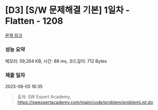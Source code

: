 # [D3] [S/W 문제해결 기본] 1일차 - Flatten - 1208 

[문제 링크](https://swexpertacademy.com/main/code/problem/problemDetail.do?contestProbId=AV139KOaABgCFAYh) 

### 성능 요약

메모리: 59,264 KB, 시간: 88 ms, 코드길이: 712 Bytes

### 제출 일자

2025-08-05 16:35



> 출처: SW Expert Academy, https://swexpertacademy.com/main/code/problem/problemList.do